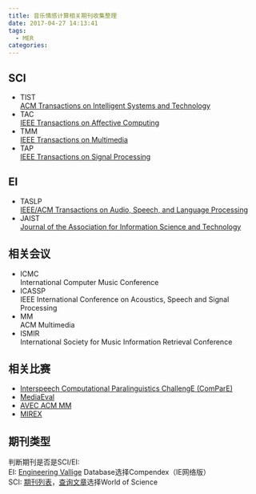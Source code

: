 ```yaml
---
title: 音乐情感计算相关期刊收集整理
date: 2017-04-27 14:13:41
tags:
  - MER
categories:
---
```


## SCI
* TIST  
[ACM Transactions on Intelligent Systems and Technology](http://tist.acm.org/index.cfm)
* TAC  
[IEEE Transactions on Affective Computing](http://ieeexplore.ieee.org/xpl/RecentIssue.jsp?punumber=5165369)
* TMM  
[IEEE Transactions on Multimedia](https://signalprocessingsociety.org/publications-resources/ieee-transactions-multimedia)
* TAP  
[IEEE Transactions on Signal Processing](https://signalprocessingsociety.org/publications-resources/ieee-transactions-signal-processing)

<!--More-->
## EI  
* TASLP   
[IEEE/ACM Transactions on Audio, Speech, and Language Processing](http://signalprocessingsociety.org/publications-resources/ieeeacm-transactions-audio-speech-and-language-processing/ieeeacm)  
* JAIST  
[Journal of the Association for Information Science and Technology](https://www.asist.org/publications/jasist/)

## 相关会议
* ICMC  
International Computer Music Conference  
* ICASSP  
IEEE International Conference on Acoustics, Speech
and Signal Processing
* MM  
ACM Multimedia
* ISMIR  
International Society for Music Information
Retrieval Conference

## 相关比赛
* [Interspeech Computational Paralinguistics ChallengE (ComParE)](http://compare.openaudio.eu/)
* [MediaEval](http://www.multimediaeval.org/) 
* [AVEC ACM MM](http://sspnet.eu/)
* [MIREX](http://www.music-ir.org/mirex/wiki/MIREX_HOME)

## 期刊类型
判断期刊是否是SCI/EI:  
EI: [Engineering Vallige](https://www.engineeringvillage.com/search/quick.url) Database选择Compendex（IE网络版）  
SCI: [期刊列表](http://ip-science.thomsonreuters.com/mjl/)，[查询文章](http://apps.webofknowledge.com/UA_GeneralSearch_input.do?product=UA&search_mode=GeneralSearch&SID=3CXjlEnOuKswueSjVDT&preferencesSaved=)选择World of Science
